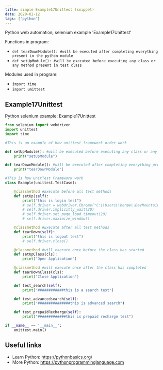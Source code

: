 ```yaml
---
title: simple Example17Unittest (snippet)
date: 2020-02-12
tags: ["python"]
---
```

Python web automation, selenium example 'Example17Unittest'

Functions in program: 
* `def tearDownModule(): #will be executed after completing everything present in the python module`
* `def setUpModule(): #will be executed before executing any class or any method present in test class`

Modules used in program: 
* `import time`
* `import unittest`

## Example17Unittest

Python selenium example: Example17Unittest

```python
from selenium import webdriver
import unittest
import time

#This is an example of how unittest framework order work

def setUpModule(): #will be executed before executing any class or any method present in test class
    print("setUpModule")

def tearDownModule(): #will be executed after completing everything present in the python module
    print("tearDownModule")

#This is how UnitTest Framework work
class Example(unittest.TestCase):

    @classmethod #Execute before all test methods
    def setUp(self):
        print("this is login test")
        # self.driver = webdriver.Chrome("C:\\Users\\benpe\\DevMountain\\testing-resources\\chromedriver.exe")
        # self.driver.implicitly_wait(20)
        # self.driver.set_page_load_timeout(20)
        # self.driver.maximize_window()

    @classmethod #Execute after all test methods
    def tearDown(self):
        print("this is logout test")
        # self.driver.close()

    @classmethod #will execute once before the class has started
    def setUpClass(cls):
        print("Open Application")

    @classmethod #will execute once after the class has completed
    def tearDownClass(cls):
        print("Close Application")

    def test_search(self):
        print("############this is a search test")

    def test_advancedsearch(self):
        print("###############this is advanced search")

    def test_prepaidRecharge(self):
        print("#############this is prepaid recharge test")

if __name__ == '__main__':
    unittest.main()


```

## Useful links

- Learn Python: https://pythonbasics.org/
- More Python: https://pythonprogramminglanguage.com
